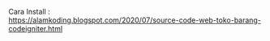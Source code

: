 Cara Install :<br/>
https://alamkoding.blogspot.com/2020/07/source-code-web-toko-barang-codeigniter.html
